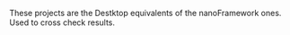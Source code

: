 These projects are the Destktop equivalents of the nanoFramework ones.
Used to cross check results.
